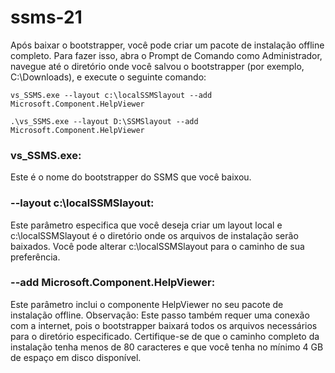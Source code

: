 # ssms-21

Após baixar o bootstrapper, você pode criar um pacote de instalação offline completo. Para fazer isso, abra o Prompt de Comando como Administrador, navegue até o diretório onde você salvou o bootstrapper (por exemplo, C:\Downloads), e execute o seguinte comando:

~~~
vs_SSMS.exe --layout c:\localSSMSlayout --add Microsoft.Component.HelpViewer
~~~

~~~
.\vs_SSMS.exe --layout D:\SSMSlayout --add Microsoft.Component.HelpViewer
~~~

### vs_SSMS.exe: 

Este é o nome do bootstrapper do SSMS que você baixou.

### --layout c:\localSSMSlayout: 

Este parâmetro especifica que você deseja criar um layout local e c:\localSSMSlayout é o diretório onde os arquivos de instalação serão baixados. Você pode alterar c:\localSSMSlayout para o caminho de sua preferência.

### --add Microsoft.Component.HelpViewer: 

Este parâmetro inclui o componente HelpViewer no seu pacote de instalação offline.
Observação: Este passo também requer uma conexão com a internet, pois o bootstrapper baixará todos os arquivos necessários para o diretório especificado. Certifique-se de que o caminho completo da instalação tenha menos de 80 caracteres e que você tenha no mínimo 4 GB de espaço em disco disponível.
